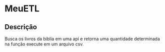# MeuETL

## Descrição

Busca os livros da biblia em uma api e retorna uma quantidade determinada na função execute em um arquivo csv.
